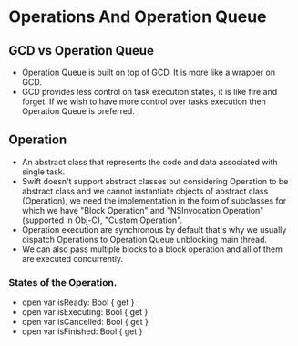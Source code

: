 # Operations And Operation Queue

## GCD vs Operation Queue
- Operation Queue is built on top of GCD. It is more like a wrapper on GCD.
- GCD provides less control on task execution states, it is like fire and forget. If we wish to have more control over tasks execution then Operation Queue is preferred.

## Operation
- An abstract class that represents the code and data associated with single task.
- Swift doesn't support abstract classes but considering Operation to be abstract class and we cannot instantiate objects of abstract class (Operation), we need the implementation in the form of subclasses for which we have "Block Operation" and "NSInvocation Operation" (supported in Obj-C), "Custom Operation".
- Operation execution are synchronous by default that's why we usually dispatch Operations to Operation Queue unblocking main thread.
- We can also pass multiple blocks to a block operation and all of them are executed concurrently.

### States of the Operation.

- open var isReady: Bool { get }
- open var isExecuting: Bool { get }
- open var isCancelled: Bool { get }
- open var isFinished: Bool { get }

